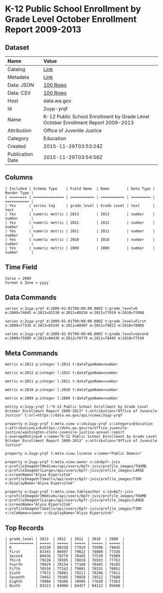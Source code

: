 # K-12 Public School Enrollment by Grade Level October Enrollment Report 2009-2013

## Dataset

| Name | Value |
| :--- | :---- |
| Catalog | [Link](https://catalog.data.gov/dataset/k-12-public-school-enrollment-by-grade-level-october-enrollment-report-2009-2013) |
| Metadata | [Link](https://data.wa.gov/api/views/2uyp-yrqf) |
| Data: JSON | [100 Rows](https://data.wa.gov/api/views/2uyp-yrqf/rows.json?max_rows=100) |
| Data: CSV | [100 Rows](https://data.wa.gov/api/views/2uyp-yrqf/rows.csv?max_rows=100) |
| Host | data.wa.gov |
| Id | 2uyp-yrqf |
| Name | K-12 Public School Enrollment by Grade Level October Enrollment Report 2009-2013 |
| Attribution | Office of Juvenile Justice |
| Category | Education |
| Created | 2015-11-29T03:53:24Z |
| Publication Date | 2015-11-29T03:54:56Z |

## Columns

```ls
| Included | Schema Type    | Field Name  | Name        | Data Type | Render Type |
| ======== | ============== | =========== | =========== | ========= | =========== |
| Yes      | series tag     | grade_level | Grade Level | text      | text        |
| Yes      | numeric metric | 2013        | 2013        | number    | number      |
| Yes      | numeric metric | 2012        | 2012        | number    | number      |
| Yes      | numeric metric | 2011        | 2011        | number    | number      |
| Yes      | numeric metric | 2010        | 2010        | number    | number      |
| Yes      | numeric metric | 2009        | 2009        | number    | number      |
```

## Time Field

```ls
Value = 2009
Format & Zone = yyyy
```

## Data Commands

```ls
series e:2uyp-yrqf d:2009-01-01T00:00:00.000Z t:grade_level=K m:2009=74645 m:2013=81530 m:2012=80258 m:2011=77919 m:2010=75998

series e:2uyp-yrqf d:2009-01-01T00:00:00.000Z t:grade_level=First m:2009=77336 m:2013=83345 m:2012=80497 m:2011=79022 m:2010=78080

series e:2uyp-yrqf d:2009-01-01T00:00:00.000Z t:grade_level=Second m:2009=75989 m:2013=80436 m:2012=78779 m:2011=78445 m:2010=77539
```

## Meta Commands

```ls
metric m:2013 p:integer l:2013 t:dataTypeName=number

metric m:2012 p:integer l:2012 t:dataTypeName=number

metric m:2011 p:integer l:2011 t:dataTypeName=number

metric m:2010 p:integer l:2010 t:dataTypeName=number

metric m:2009 p:integer l:2009 t:dataTypeName=number

entity e:2uyp-yrqf l:"K-12 Public School Enrollment by Grade Level October Enrollment Report 2009-2013" t:attribution="Office of Juvenile Justice" t:url=https://data.wa.gov/api/views/2uyp-yrqf

property e:2uyp-yrqf t:meta.view v:id=2uyp-yrqf v:category=Education v:attributionLink=https://dshs.wa.gov/ra/office-juvenile-justice/washington-state-juvenile-justice-annual-report v:averageRating=0 v:name="K-12 Public School Enrollment by Grade Level October Enrollment Report 2009-2013" v:attribution="Office of Juvenile Justice"

property e:2uyp-yrqf t:meta.view.license v:name="Public Domain"

property e:2uyp-yrqf t:meta.view.owner v:id=6p7r-jviv v:profileImageUrlMedium=/api/users/6p7r-jviv/profile_images/THUMB v:profileImageUrlLarge=/api/users/6p7r-jviv/profile_images/LARGE v:screenName="Alysa Kipersztok" v:profileImageUrlSmall=/api/users/6p7r-jviv/profile_images/TINY v:displayName="Alysa Kipersztok"

property e:2uyp-yrqf t:meta.view.tableauthor v:id=6p7r-jviv v:profileImageUrlMedium=/api/users/6p7r-jviv/profile_images/THUMB v:profileImageUrlLarge=/api/users/6p7r-jviv/profile_images/LARGE v:screenName="Alysa Kipersztok" v:profileImageUrlSmall=/api/users/6p7r-jviv/profile_images/TINY v:roleName=viewer v:displayName="Alysa Kipersztok"
```

## Top Records

```ls
| grade_level | 2013  | 2012  | 2011  | 2010  | 2009  | 
| =========== | ===== | ===== | ===== | ===== | ===== | 
| K           | 81530 | 80258 | 77919 | 75998 | 74645 | 
| First       | 83345 | 80497 | 79022 | 78080 | 77336 | 
| Second      | 80436 | 78779 | 78445 | 77539 | 75989 | 
| Third       | 79228 | 78595 | 78018 | 76503 | 77762 | 
| Fourth      | 78929 | 78154 | 77168 | 78445 | 78185 | 
| Fifth       | 78534 | 77242 | 79081 | 78315 | 78051 | 
| Sixth       | 77672 | 78881 | 79211 | 78296 | 77611 | 
| Seventh     | 79452 | 79385 | 79058 | 78512 | 77680 | 
| Eighth      | 79984 | 79306 | 78995 | 77628 | 77263 | 
| Ninth       | 83313 | 84088 | 84457 | 84113 | 85608 | 
```